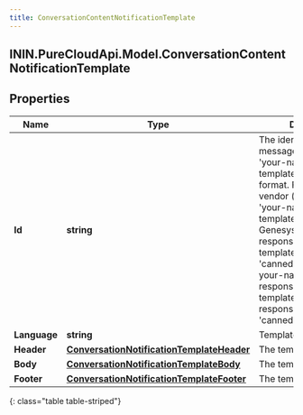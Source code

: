 ```yaml
---
title: ConversationContentNotificationTemplate
---
```

## ININ.PureCloudApi.Model.ConversationContentNotificationTemplate

## Properties

|Name | Type | Description | Notes|
|------------ | ------------- | ------------- | -------------|
| **Id** | **string** | The identifier of the message template in &#39;your-namespace@your-template-id/name&#39; format. For External vendor (e.g WhatsApp), &#39;your-namespace@your-template-name&#39;. For GenesysCloud canned response message template use &#39;cannedresponse&#39; as your-namespace and use response ID as your-template-id (e.g. response ID&#x3D;1234 then &#39;cannedresponse@1234&#39;) | [optional] |
| **Language** | **string** | Template language. | [optional] |
| **Header** | [**ConversationNotificationTemplateHeader**](ConversationNotificationTemplateHeader.html) | The template header. | [optional] |
| **Body** | [**ConversationNotificationTemplateBody**](ConversationNotificationTemplateBody.html) | The template body. | |
| **Footer** | [**ConversationNotificationTemplateFooter**](ConversationNotificationTemplateFooter.html) | The template footer. | [optional] |
{: class="table table-striped"}


